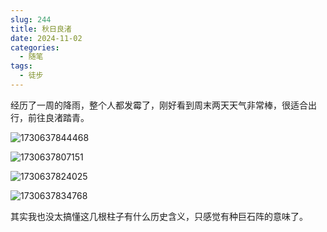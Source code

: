 ```yaml
---
slug: 244
title: 秋日良渚
date: 2024-11-02
categories:
  - 随笔
tags:
  - 徒步
---
```


经历了一周的降雨，整个人都发霉了，刚好看到周末两天天气非常棒，很适合出行，前往良渚踏青。

![1730637844468](https://imgurl.zishu.me/2024/11/1730637844468.webp)

![1730637807151](https://imgurl.zishu.me/2024/11/1730637807151.webp)

![1730637824025](https://imgurl.zishu.me/2024/11/1730637824025.webp)

![1730637834768](https://imgurl.zishu.me/2024/11/1730637834768.webp)

其实我也没太搞懂这几根柱子有什么历史含义，只感觉有种巨石阵的意味了。
